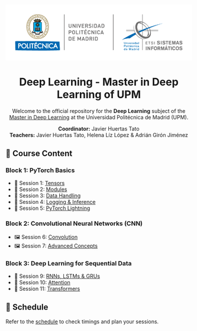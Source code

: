 <p align="center"> <a target="_blank"> <img src="utils/upm_logo.png" width="600" alt="UPM Logo"> </a> </p> 
<h1 align="center">Deep Learning - Master in Deep Learning of UPM</h1> 
<p align="center"> Welcome to the official repository for the <strong>Deep Learning</strong> subject of the <a href="https://masterdeeplearning.etsisi.upm.es/">Master in Deep Learning</a> at the Universidad Politécnica de Madrid (UPM). </p> <p align="center"> 
<strong>Coordinator:</strong> Javier Huertas Tato <br> 
<strong>Teachers:</strong> Javier Huertas Tato, Helena Líz López & Adrián Girón Jiménez </p>

## 📖 Course Content

### **Block 1: PyTorch Basics**
- 📘 Session 1: [Tensors](assignments/pytorch_basics/session_1)
- 📘 Session 2: [Modules](assignments/pytorch_basics/session_2)
- 📘 Session 3: [Data Handling](assignments/pytorch_basics/session_3)
- 📘 Session 4: [Logging & Inference](assignments/pytorch_basics/session_4)
- 📘 Session 5: [PyTorch Lightning](assignments/pytorch_basics/session_5)


### **Block 2: Convolutional Neural Networks (CNN)**
- 🖼️ Session 6: [Convolution](assignments/cnns/6_convolution.ipynb)
- 🖼️ Session 7: [Advanced Concepts](assignments/cnns/7_advanced_concepts.ipynb)


### **Block 3: Deep Learning for Sequential Data**
- 🔄 Session 9: [RNNs, LSTMs & GRUs](assignments/sequential/9_rnns_lstms_and_grus.ipynb)
- 🔄 Session 10: [Attention](assignments/sequential/10_attention.ipynb)
- 🔄 Session 11: [Transformers](assignments/sequential/11_transformers.ipynb)


## 📅 Schedule
Refer to the [schedule](https://masterdeeplearning.etsisi.upm.es/wp-content/uploads/2024/06/Horario-Master-Deep-Learning-UPM_v2.pdf) to check timings and plan your sessions.

